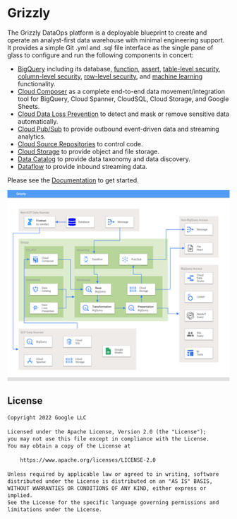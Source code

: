 # Grizzly

The Grizzly DataOps platform is a deployable blueprint to create and operate an analyst-first data warehouse with minimal engineering support.  It provides a simple Git .yml and .sql file interface as the single pane of glass to configure and run the following components in concert:
- [BigQuery](https://cloud.google.com/bigquery) including its database, [function](https://cloud.google.com/bigquery/docs/reference/standard-sql/functions-and-operators), [assert](https://cloud.google.com/bigquery/docs/reference/standard-sql/debugging-statements), [table-level security](https://cloud.google.com/bigquery/docs/table-access-controls), [column-level security](https://cloud.google.com/bigquery/docs/column-level-security-intro), [row-level security](https://cloud.google.com/bigquery/docs/row-level-security-intro), and [machine learning](https://cloud.google.com/bigquery-ml/docs/introduction) functionality.
- [Cloud Composer](https://cloud.google.com/composer) as a complete end-to-end data movement/integration tool for BigQuery, Cloud Spanner, CloudSQL, Cloud Storage, and Google Sheets.
- [Cloud Data Loss Prevention](https://cloud.google.com/dlp) to detect and mask or remove sensitive data automatically.
- [Cloud Pub/Sub](https://cloud.google.com/pubsub) to provide outbound event-driven data and streaming analytics.
- [Cloud Source Repositories](https://cloud.google.com/source-repositories) to control code.
- [Cloud Storage](https://cloud.google.com/storage) to provide object and file storage.
- [Data Catalog](https://cloud.google.com/data-catalog) to provide data taxonomy and data discovery.
- [Dataflow](https://cloud.google.com/dataflow) to provide inbound streaming data.


Please see the [Documentation](./documentation/) to get started.

![](./documentation/images/grizzly_architecture.png)

## License
    Copyright 2022 Google LLC

    Licensed under the Apache License, Version 2.0 (the "License");
    you may not use this file except in compliance with the License.
    You may obtain a copy of the License at

        https://www.apache.org/licenses/LICENSE-2.0

    Unless required by applicable law or agreed to in writing, software
    distributed under the License is distributed on an "AS IS" BASIS,
    WITHOUT WARRANTIES OR CONDITIONS OF ANY KIND, either express or implied.
    See the License for the specific language governing permissions and
    limitations under the License.

